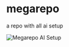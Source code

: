 # megarepo
a repo with all ai setup

<img alt="Megarepo AI Setup" src="https://github.com/user-attachments/assets/35f6fae5-6177-4581-aaf7-abf01645c7e0">

